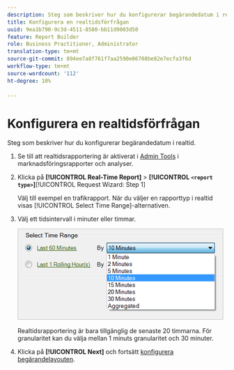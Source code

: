```yaml
---
description: Steg som beskriver hur du konfigurerar begärandedatum i realtid.
title: Konfigurera en realtidsförfrågan
uuid: 9ea1b790-9c3d-4511-8580-bb11d9003d50
feature: Report Builder
role: Business Practitioner, Administrator
translation-type: tm+mt
source-git-commit: 894ee7a8f761f7aa2590e06708be82e7ecfa3f6d
workflow-type: tm+mt
source-wordcount: '112'
ht-degree: 10%

---
```



# Konfigurera en realtidsförfrågan

Steg som beskriver hur du konfigurerar begärandedatum i realtid.

1. Se till att realtidsrapportering är aktiverat i [Admin Tools](https://docs.adobe.com/content/help/en/analytics/admin/admin-tools/real-time-reports/t-realtime-admin.html) i marknadsföringsrapporter och analyser.
1. Klicka på **[!UICONTROL Real-Time Report]** > **[!UICONTROL `<report type>`]**[!UICONTROL Request Wizard: Step 1]

   Välj till exempel en trafikrapport. När du väljer en rapporttyp i realtid visas [!UICONTROL Select Time Range]-alternativen.

1. Välj ett tidsintervall i minuter eller timmar.

   ![Stegresultat](assets/real_time_select_date.png)

   Realtidsrapportering är bara tillgänglig de senaste 20 timmarna. För granularitet kan du välja mellan 1 minuts granularitet och 30 minuter.
1. Klicka på **[!UICONTROL Next]** och fortsätt [konfigurera begärandelayouten](/help/analyze/report-builder/layout/layout.md).
